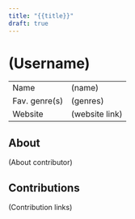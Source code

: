 ```yaml
---
title: "{{title}}"
draft: true
---
```


# (Username)

|               |                                  |
| ------------- | -------------------------------- |
| Name          | (name)                           |
| Fav. genre(s) | (genres)                         |
| Website       | (website link)                   |

## About
(About contributor)

## Contributions
(Contribution links)